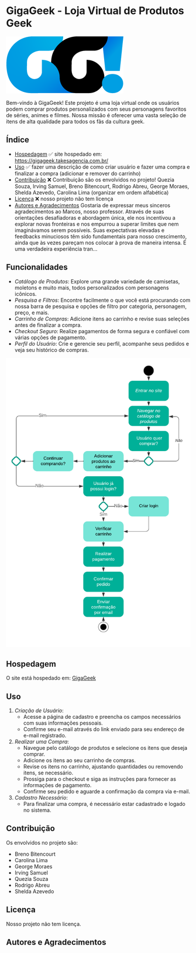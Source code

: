 # GigaGeek - Loja Virtual de Produtos Geek

<img src="./cdn/shop/files/logo.png">

Bem-vindo à GigaGeek! Este projeto é uma loja virtual onde os usuários podem comprar produtos personalizados com seus personagens favoritos de séries, animes e filmes. Nossa missão é oferecer uma vasta seleção de itens de alta qualidade para todos os fãs da cultura geek.

## Índice

- [Hospedagem](#hospedagem) ✅ site hospedado em: https://gigageek.takesagencia.com.br/
- [Uso](#uso) ✅ fazer uma descrição de como criar usuário e fazer uma compra e finalizar a compra (adicionar e remover do carrinho)
- [Contribuição](#contribuição) ❌ Contribuição são os envolvidos no projeto! Quezia Souza, Irving Samuel, Breno Bitencourt, Rodrigo Abreu, George Moraes, Shelda Azevedo, Carolina Lima (organizar em ordem alfabética)
- [Licença](#licença) ❌ nosso projeto não tem licença
- [Autores e Agradecimentos](#autores-e-agradecimentos) Gostaria de expressar meus sinceros agradecimentos ao Marcos, nosso professor. Através de suas orientações desafiadoras e abordagem única, ele nos incentivou a explorar novas fronteiras e nos empurrou a superar limites que nem imaginávamos serem possíveis. Suas expectativas elevadas e feedbacks minuciosos têm sido fundamentais para nosso crescimento, ainda que às vezes pareçam nos colocar à prova de maneira intensa. É uma verdadeira experiência tran...

## Funcionalidades

- *Catálogo de Produtos*: Explore uma grande variedade de camisetas, moletons e muito mais, todos personalizados com personagens icônicos.
- *Pesquisa e Filtros*: Encontre facilmente o que você está procurando com nossa barra de pesquisa e opções de filtro por categoria, personagem, preço, e mais.
- *Carrinho de Compras*: Adicione itens ao carrinho e revise suas seleções antes de finalizar a compra.
- *Checkout Seguro*: Realize pagamentos de forma segura e confiável com várias opções de pagamento.
- *Perfil do Usuário*: Crie e gerencie seu perfil, acompanhe seus pedidos e veja seu histórico de compras.

<img src="./assets/img/Diagrama%20de%20atividade.png">
  
## Hospedagem

O site está hospedado em: [GigaGeek](https://gigageek.takesagencia.com.br/ "Diagrama")

## Uso

1. *Criação de Usuário*:
   - Acesse a página de cadastro e preencha os campos necessários com suas informações pessoais.
   - Confirme seu e-mail através do link enviado para seu endereço de e-mail registrado.
2. *Realizar uma Compra*:
   - Navegue pelo catálogo de produtos e selecione os itens que deseja comprar.
   - Adicione os itens ao seu carrinho de compras.
   - Revise os itens no carrinho, ajustando quantidades ou removendo itens, se necessário.
   - Prossiga para o checkout e siga as instruções para fornecer as informações de pagamento.
   - Confirme seu pedido e aguarde a confirmação da compra via e-mail.
3. *Cadastro Necessário*:
   - Para finalizar uma compra, é necessário estar cadastrado e logado no sistema.

## Contribuição

Os envolvidos no projeto são:
- Breno Bitencourt
- Carolina Lima
- George Moraes
- Irving Samuel
- Quezia Souza
- Rodrigo Abreu
- Shelda Azevedo

## Licença

Nosso projeto não tem licença.

## Autores e Agradecimentos

